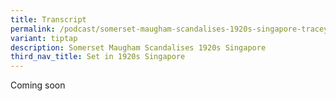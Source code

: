 ```yaml
---
title: Transcript
permalink: /podcast/somerset-maugham-scandalises-1920s-singapore-tracey-morton/transcript/
variant: tiptap
description: Somerset Maugham Scandalises 1920s Singapore
third_nav_title: Set in 1920s Singapore
---
```

<p>Coming soon</p>